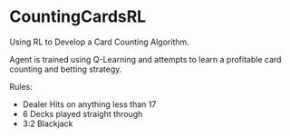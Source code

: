 # CountingCardsRL
Using RL to Develop a Card Counting Algorithm.

Agent is trained using Q-Learning and attempts to learn a profitable card counting and betting strategy.

Rules:
* Dealer Hits on anything less than 17
* 6 Decks played straight through
* 3:2 Blackjack